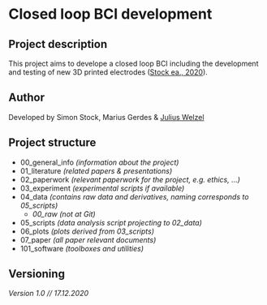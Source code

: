 # Closed loop BCI development

## Project description
This project aims to develope a closed loop BCI including the development and testing of new 3D printed electrodes ([Stock ea., 2020](https://www.spiedigitallibrary.org/conference-proceedings-of-spie/11360/1136008/A-system-approach-for-closed-loop-assessment-of-neuro-visual/10.1117/12.2554417.short)). <br>

## Author
Developed by Simon Stock, Marius Gerdes & [Julius Welzel](julius.welzel@uni-oldenburg.de) <br>

## Project structure
* 00_general_info *(information about the project)*
* 01_literature *(related papers & presentations)*
* 02_paperwork *(relevant paperwork for the project, e.g. ethics, ...)*
* 03_experiment *(experimental scripts if available)*
* 04_data *(contains raw data and derivatives, naming corresponds to 05_scripts)*
  * *00_raw (not at Git)*  
* 05_scripts *(data analysis script projecting to 02_data)*
* 06_plots *(plots derived from 03_scripts)*
* 07_paper *(all paper relevant documents)*
* 101_software *(toolboxes and utilities)*

## Versioning
*Version 1.0 // 17.12.2020*
